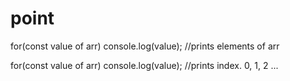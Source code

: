 # point
for(const value of arr)
	console.log(value); //prints elements of arr

for(const value of arr)
	console.log(value); //prints index. 0, 1, 2 ...
